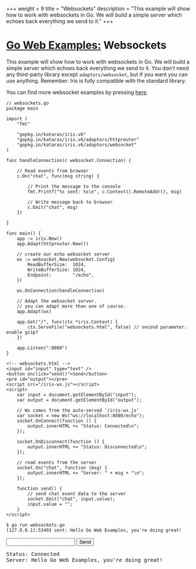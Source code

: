 +++
weight = 9
title = "Websockets"
description = "This example will show how to work with websockets in Go. We will build a simple server which echoes back everything we send to it."
+++

# [Go Web Examples:](/) Websockets

This example will show how to work with websockets in Go. We will build a simple server which echoes back everything we send to it.
You don't need any third-party library except `adaptors/websocket`, but if you want you can use anything. Remember: Iris is fully compatible with the standard library.

You can find more websocket examples by pressing [here](https://github.com/kataras/iris/tree/v6/adaptors/websocket/_examples).

```
// websockets.go
package main

import (
	"fmt"

	"gopkg.in/kataras/iris.v6"
	"gopkg.in/kataras/iris.v6/adaptors/httprouter"
	"gopkg.in/kataras/iris.v6/adaptors/websocket"
)

func handleConnection(c websocket.Connection) {

	// Read events from browser
	c.On("chat", func(msg string) {

		// Print the message to the console
		fmt.Printf("%s sent: %s\n", c.Context().RemoteAddr(), msg)

		// Write message back to browser
		c.Emit("chat", msg)
	})

}

func main() {
	app := iris.New()
	app.Adapt(httprouter.New())

	// create our echo websocket server
	ws := websocket.New(websocket.Config{
		ReadBufferSize:  1024,
		WriteBufferSize: 1024,
		Endpoint:        "/echo",
	})

	ws.OnConnection(handleConnection)

	// Adapt the websocket server.
	// you can adapt more than one of course.
	app.Adapt(ws)

	app.Get("/", func(ctx *iris.Context) {
		ctx.ServeFile("websockets.html", false) // second parameter: enable gzip?
	})

	app.Listen(":8080")
}

```
```
<!-- websockets.html -->
<input id="input" type="text" />
<button onclick="send()">Send</button>
<pre id="output"></pre>
<script src="/iris-ws.js"></script>
<script>
	var input = document.getElementById("input");
	var output = document.getElementById("output");

	// Ws comes from the auto-served '/iris-ws.js'
	var socket = new Ws("ws://localhost:8080/echo");
	socket.OnConnect(function () {
		output.innerHTML += "Status: Connected\n";
	});

	socket.OnDisconnect(function () {
		output.innerHTML += "Status: Disconnected\n";
	});

	// read events from the server
	socket.On("chat", function (msg) {
		output.innerHTML += "Server: " + msg + "\n";
	});

	function send() {
		// send chat event data to the server
		socket.Emit("chat", input.value);
		input.value = "";
	}
</script>
```
```
$ go run websockets.go
[127.0.0.1]:53403 sent: Hello Go Web Examples, you're doing great!
```
<div class="demo">
	<input type="text">
	<button>Send</button>
	<pre>Status: Connected
Server: Hello Go Web Examples, you're doing great!</pre>
</div>
